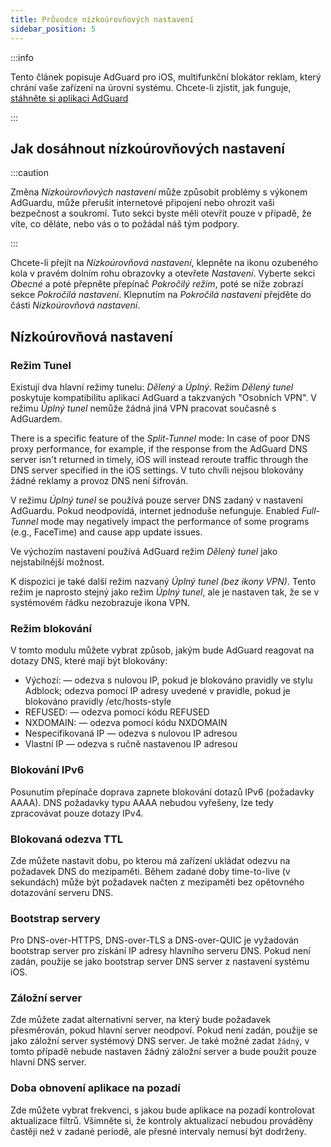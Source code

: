 ```yaml
---
title: Průvodce nízkoúrovňových nastavení
sidebar_position: 5
---
```


:::info

Tento článek popisuje AdGuard pro iOS, multifunkční blokátor reklam, který chrání vaše zařízení na úrovni systému. Chcete-li zjistit, jak funguje, [stáhněte si aplikaci AdGuard](https://agrd.io/download-kb-adblock)

:::

## Jak dosáhnout nízkoúrovňových nastavení

:::caution

Změna *Nízkoúrovňových nastavení* může způsobit problémy s výkonem AdGuardu, může přerušit internetové připojení nebo ohrozit vaši bezpečnost a soukromí. Tuto sekci byste měli otevřít pouze v případě, že víte, co děláte, nebo vás o to požádal náš tým podpory.

:::

Chcete-li přejít na *Nízkoúrovňová nastavení*, klepněte na ikonu ozubeného kola v pravém dolním rohu obrazovky a otevřete *Nastavení*. Vyberte sekci *Obecné* a poté přepněte přepínač *Pokročilý režim*, poté se níže zobrazí sekce *Pokročilá nastavení*. Klepnutím na *Pokročilá nastavení* přejděte do části *Nízkoúrovňová nastavení*.

## Nízkoúrovňová nastavení

### Režim Tunel

Existují dva hlavní režimy tunelu: *Dělený* a *Úplný*. Režim *Dělený tunel* poskytuje kompatibilitu aplikací AdGuard a takzvaných "Osobních VPN". V režimu *Úplný tunel* nemůže žádná jiná VPN pracovat současně s AdGuardem.

There is a specific feature of the *Split-Tunnel* mode: In case of poor DNS proxy performance, for example, if the response from the AdGuard DNS server isn't returned in timely, iOS will instead reroute traffic through the DNS server specified in the iOS settings. V tuto chvíli nejsou blokovány žádné reklamy a provoz DNS není šifrován.

V režimu *Úplný tunel* se používá pouze server DNS zadaný v nastavení AdGuardu. Pokud neodpovídá, internet jednoduše nefunguje. Enabled *Full-Tunnel* mode may negatively impact the performance of some programs (e.g., FaceTime) and cause app update issues.

Ve výchozím nastavení používá AdGuard režim *Dělený tunel* jako nejstabilnější možnost.

K dispozici je také další režim nazvaný *Úplný tunel (bez ikony VPN)*. Tento režim je naprosto stejný jako režim *Úplný tunel*, ale je nastaven tak, že se v systémovém řádku nezobrazuje ikona VPN.

### Režim blokování

V tomto modulu můžete vybrat způsob, jakým bude AdGuard reagovat na dotazy DNS, které mají být blokovány:

- Výchozí: — odezva s nulovou IP, pokud je blokováno pravidly ve stylu Adblock; odezva pomocí IP adresy uvedené v pravidle, pokud je blokováno pravidly /etc/hosts-style
- REFUSED: — odezva pomocí kódu REFUSED
- NXDOMAIN: — odezva pomocí kódu NXDOMAIN
- Nespecifikovaná IP — odezva s nulovou IP adresou
- Vlastní IP — odezva s ručně nastavenou IP adresou

### Blokování IPv6

Posunutím přepínače doprava zapnete blokování dotazů IPv6 (požadavky AAAA). DNS požadavky typu AAAA nebudou vyřešeny, lze tedy zpracovávat pouze dotazy IPv4.

### Blokovaná odezva TTL

Zde můžete nastavit dobu, po kterou má zařízení ukládat odezvu na požadavek DNS do mezipaměti. Během zadané doby time-to-live (v sekundách) může být požadavek načten z mezipaměti bez opětovného dotazování serveru DNS.

### Bootstrap servery

Pro DNS-over-HTTPS, DNS-over-TLS a DNS-over-QUIC je vyžadován bootstrap server pro získání IP adresy hlavního serveru DNS. Pokud není zadán, použije se jako bootstrap server DNS server z nastavení systému iOS.

### Záložní server

Zde můžete zadat alternativní server, na který bude požadavek přesměrován, pokud hlavní server neodpoví. Pokud není zadán, použije se jako záložní server systémový DNS server. Je také možné zadat `žádný`, v tomto případě nebude nastaven žádný záložní server a bude použit pouze hlavní DNS server.

### Doba obnovení aplikace na pozadí

Zde můžete vybrat frekvenci, s jakou bude aplikace na pozadí kontrolovat aktualizace filtrů. Všimněte si, že kontroly aktualizací nebudou prováděny častěji než v zadané periodě, ale přesné intervaly nemusí být dodrženy.
